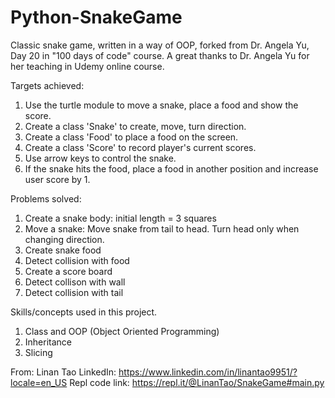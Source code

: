 # Python-SnakeGame
                                                                                  
Classic snake game, written in a way of OOP, forked from Dr. Angela Yu, Day 20 in "100 days of code" course.
A great thanks to Dr. Angela Yu for her teaching in Udemy online course.

Targets achieved:
1. Use the turtle module to move a snake, place a food and show the score.
2. Create a class 'Snake' to create, move, turn direction.
3. Create a class 'Food' to place a food on the screen.
4. Create a class 'Score' to record player's current scores.
5. Use arrow keys to control the snake.
6. If the snake hits the food, place a food in another position and increase user score by 1.  

Problems solved:
1. Create a snake body: initial length = 3 squares
2. Move a snake: Move snake from tail to head. Turn head only when changing direction.
3. Create snake food
4. Detect collision with food
5. Create a score board
6. Detect collison with wall
7. Detect collision with tail

Skills/concepts used in this project. 
1. Class and OOP (Object Oriented Programming)
2. Inheritance
3. Slicing

From: Linan Tao
LinkedIn: https://www.linkedin.com/in/linantao9951/?locale=en_US
Repl code link: https://repl.it/@LinanTao/SnakeGame#main.py
